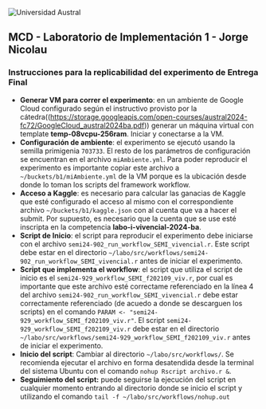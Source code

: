 ![Universidad Austral](https://www.austral.edu.ar/wp-content/uploads/2022/09/logo-md-austral-1.png)
## MCD - Laboratorio de Implementación 1 - Jorge Nicolau
### Instrucciones para la replicabilidad del experimento de Entrega Final
- **Generar VM para correr el experimento**: en un ambiente de Google Cloud configurado según el instructivo provisto por la cátedra((https://storage.googleapis.com/open-courses/austral2024-fc72/GoogleCloud_austral2024ba.pdf)) generar un máquina virtual con template **temp-08vcpu-256ram**. Iniciar y conectarse a la VM.
- **Configuración de ambiente**: el experimento se ejecutó usando la semilla primigenia `703733`. El resto de los parámetros de configuración se encuentran en el archivo `miAmbiente.yml`. Para poder reproducir el experimento es importante copiar este archivo a `~/buckets/b1/miAmbiente.yml` de la VM  porque es la ubicación desde donde lo toman los scripts del framework workflow.
- **Acceso a Kaggle**: es necesario para calcular las ganacias de Kaggle que esté configurado el acceso al mismo con el correspondiente archivo `~/buckets/b1/kaggle.json` con al cuenta que va a hacer el submit. Por supuesto, es necesario que la cuenta que se use esté inscripta en la competencia **labo-i-vivencial-2024-ba**.
- **Script de Inicio**: el script para reproducir el experimento debe iniciarse con el archivo `semi24-902_run_workflow_SEMI_vivencial.r`. Este script debe estar en el directorio `~/labo/src/workflows/semi24-902_run_workflow_SEMI_vivencial.r` antes de iniciar el experimento.
- **Script que implementa el workflow**: el script que utiliza el script de inicio es el `semi24-929_workflow_SEMI_f202109_viv.r`, por cual es importante que este archivo esté correctame referenciado en la línea 4 del archivo `semi24-902_run_workflow_SEMI_vivencial.r` debe estar correctamente referenciado (de acuedo a donde se descarguen los scripts) en el comando `PARAM <- "semi24-929_workflow_SEMI_f202109_viv.r"`. El script `semi24-929_workflow_SEMI_f202109_viv.r` debe estar en el directorio `~/labo/src/workflows/semi24-929_workflow_SEMI_f202109_viv.r` antes de iniciar el experimento.
- **Inicio del script**: Cambiar al directorio `~/labo/src/workflows/`. Se recomienda ejecutar el archivo en forma desatendida desde la terminal del sistema Ubuntu con el comando `nohup Rscript archivo.r &`.
- **Seguimiento del script:** puede seguirse la ejecución del script en cualquier momento entrando al directorio donde se inicio el script y utilizando el comando `tail -f ~/labo/src/workflows/nohup.out`
